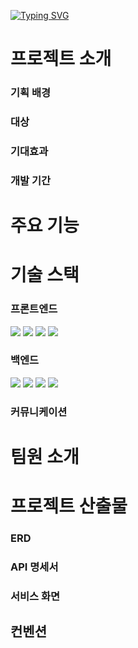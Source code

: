 [![Typing SVG](https://readme-typing-svg.demolab.com?font=Archivo+Black&size=100&letterSpacing=5px&duration=3000&pause=1000&color=00296B&background=FFFFFF&center=true&vCenter=true&width=1000&height=150&lines=RunnersHigh)](https://git.io/typing-svg)

# 프로젝트 소개
### 기획 배경
### 대상
### 기대효과
### 개발 기간
# 주요 기능
# 기술 스택
### 프론트엔드
<img src="https://img.shields.io/badge/FIREBASE-DD2C00?style=flat-square&logo=firebase&logoColor=white"/> <img src="https://img.shields.io/badge/HTML5-E34F26?style=flat-square&logo=HTML5&logoColor=white"/> <img src="https://img.shields.io/badge/JAVASCRIPT-F7DF1E?style=flat-square&logo=javascript&logoColor=white"/> <img src="https://img.shields.io/badge/REACT-61DAFB?style=flat-square&logo=react&logoColor=white"/>
<!-- <img src="https://img.shields.io/badge/EMOTION CSS-DD2C00?style=flat-square&logo=firebase&logoColor=white"/> -->

### 백엔드
<img src="https://img.shields.io/badge/JAVA-DD2C00?style=flat-square&logo=firebase&logoColor=white"/> <img src="https://img.shields.io/badge/SPRING-6DB33F?style=flat-square&logo=spring&logoColor=white"/> <img src="https://img.shields.io/badge/MYSQL-4479A1?style=flat-square&logo=mysql&logoColor=white"/> <img src="https://img.shields.io/badge/MYBATIS-DD2C00?style=flat-square&logo=firebase&logoColor=white"/>




### 커뮤니케이션
# 팀원 소개
# 프로젝트 산출물
### ERD
### API 명세서
### 서비스 화면
## 컨벤션
